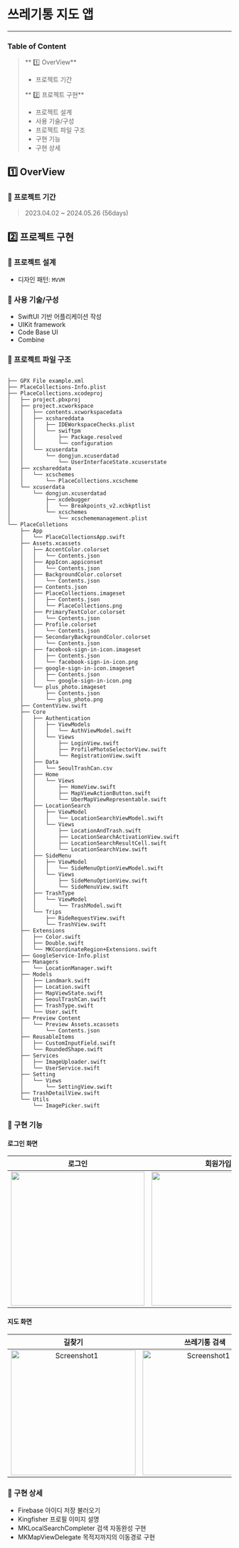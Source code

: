 # 쓰레기통 지도 앱
---

### Table of Content

> ** 1️⃣ OverView**
>
> - 프로젝트 기간
>
> ** 2️⃣ 프로젝트 구현**
>
> - 프로젝트 설계
> - 사용 기술/구성
> - 프로젝트 파일 구조
> - 구현 기능
> - 구현 상세


## 1️⃣ OverView

### 📍 프로젝트 기간

> 2023.04.02 ~ 2024.05.26 (56days)

## 2️⃣ 프로젝트 구현

### 📍 프로젝트 설계

- 디자인 패턴: `MVVM`

### 📍 사용 기술/구성

- SwiftUI 기반 어플리케이션 작성
- UIKit framework
- Code Base UI
- Combine

### 📍 프로젝트 파일 구조

```

├── GPX File example.xml
├── PlaceCollections-Info.plist
├── PlaceCollections.xcodeproj
│   ├── project.pbxproj
│   ├── project.xcworkspace
│   │   ├── contents.xcworkspacedata
│   │   ├── xcshareddata
│   │   │   ├── IDEWorkspaceChecks.plist
│   │   │   └── swiftpm
│   │   │       ├── Package.resolved
│   │   │       └── configuration
│   │   └── xcuserdata
│   │       └── dongjun.xcuserdatad
│   │           └── UserInterfaceState.xcuserstate
│   ├── xcshareddata
│   │   └── xcschemes
│   │       └── PlaceCollections.xcscheme
│   └── xcuserdata
│       └── dongjun.xcuserdatad
│           ├── xcdebugger
│           │   └── Breakpoints_v2.xcbkptlist
│           └── xcschemes
│               └── xcschememanagement.plist
└── PlaceColletions
    ├── App
    │   └── PlaceCollectionsApp.swift
    ├── Assets.xcassets
    │   ├── AccentColor.colorset
    │   │   └── Contents.json
    │   ├── AppIcon.appiconset
    │   │   └── Contents.json
    │   ├── BackgroundColor.colorset
    │   │   └── Contents.json
    │   ├── Contents.json
    │   ├── PlaceCollections.imageset
    │   │   ├── Contents.json
    │   │   └── PlaceCollections.png
    │   ├── PrimaryTextColor.colorset
    │   │   └── Contents.json
    │   ├── Profile.colorset
    │   │   └── Contents.json
    │   ├── SecondaryBackgroundColor.colorset
    │   │   └── Contents.json
    │   ├── facebook-sign-in-icon.imageset
    │   │   ├── Contents.json
    │   │   └── facebook-sign-in-icon.png
    │   ├── google-sign-in-icon.imageset
    │   │   ├── Contents.json
    │   │   └── google-sign-in-icon.png
    │   └── plus_photo.imageset
    │       ├── Contents.json
    │       └── plus_photo.png
    ├── ContentView.swift
    ├── Core
    │   ├── Authentication
    │   │   ├── ViewModels
    │   │   │   └── AuthViewModel.swift
    │   │   └── Views
    │   │       ├── LoginView.swift
    │   │       ├── ProfilePhotoSelectorView.swift
    │   │       └── RegistrationView.swift
    │   ├── Data
    │   │   └── SeoulTrashCan.csv
    │   ├── Home
    │   │   └── Views
    │   │       ├── HomeView.swift
    │   │       ├── MapViewActionButton.swift
    │   │       └── UberMapViewRepresentable.swift
    │   ├── LocationSearch
    │   │   ├── ViewModel
    │   │   │   └── LocationSearchViewModel.swift
    │   │   └── Views
    │   │       ├── LocationAndTrash.swift
    │   │       ├── LocationSearchActivationView.swift
    │   │       ├── LocationSearchResultCell.swift
    │   │       └── LocationSearchView.swift
    │   ├── SideMenu
    │   │   ├── ViewModel
    │   │   │   └── SideMenuOptionViewModel.swift
    │   │   └── Views
    │   │       ├── SideMenuOptionView.swift
    │   │       └── SideMenuView.swift
    │   ├── TrashType
    │   │   └── ViewModel
    │   │       └── TrashModel.swift
    │   └── Trips
    │       ├── RideRequestView.swift
    │       └── TrashView.swift
    ├── Extensions
    │   ├── Color.swift
    │   ├── Double.swift
    │   └── MKCoordinateRegion+Extensions.swift
    ├── GoogleService-Info.plist
    ├── Managers
    │   └── LocationManager.swift
    ├── Models
    │   ├── Landmark.swift
    │   ├── Location.swift
    │   ├── MapViewState.swift
    │   ├── SeoulTrashCan.swift
    │   ├── TrashType.swift
    │   └── User.swift
    ├── Preview Content
    │   └── Preview Assets.xcassets
    │       └── Contents.json
    ├── ReusableItems
    │   ├── CustomInputField.swift
    │   └── RoundedShape.swift
    ├── Services
    │   ├── ImageUploader.swift
    │   └── UserService.swift
    ├── Setting
    │   └── Views
    │       └── SettingView.swift
    ├── TrashDetailView.swift
    └── Utils
        └── ImagePicker.swift

```


### 📍 구현 기능

#### 로그인 화면

| 로그인 | 회원가입 | 사이드바 |
|:-------:|:-------:|:-------:|
| <img src="https://github.com/ehdwns0814/ios_trash_map/assets/97822621/fa037d87-e84d-4b63-838e-941d6bd4a70a" width="300px"> | <img src="https://github.com/ehdwns0814/ios_trash_map/assets/97822621/c046d5bf-606e-47d4-b914-8548f870a39e" width="300px"> | <img src="https://github.com/ehdwns0814/ios_trash_map/assets/97822621/f715d2ae-f10f-4d96-881c-4063078c52ed" width="300px">

#### 지도 화면


| 길찾기 | 쓰레기통 검색 |
|:----------------------------------:|:----------------------------------:| 
| <img width="280" height="auto" alt="Screenshot1" src="https://github.com/ehdwns0814/ios_trash_map/assets/97822621/71611f87-c7c7-4580-887f-f3d1533d9a0a"> | <img width="280" height="auto" alt="Screenshot1" src="https://github.com/ehdwns0814/ios_trash_map/assets/97822621/d35f3623-7e70-4f56-9971-38b06bd598fb"> | 


### 📍 구현 상세

- Firebase 아이디 저장 불러오기
- Kingfisher 프로필 이미지 설명
- MKLocalSearchCompleter 검색 자동완성 구현
- MKMapViewDelegate 목적지까지의 이동경로 구현
